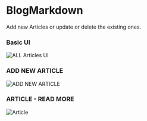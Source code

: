 # BlogMarkdown

Add new Articles or update or delete the existing ones. 

### Basic UI

![ ALL Articles UI ](https://media.discordapp.net/attachments/894227501897875528/928319846968590386/Screenshot_from_2022-01-05_21-35-49.png?width=711&height=400)


### ADD NEW ARTICLE
![ADD NEW ARTICLE](https://media.discordapp.net/attachments/894227501897875528/928319846792450068/Screenshot_from_2022-01-05_21-36-25.png?width=711&height=400&border)

### ARTICLE - READ MORE

![ Article ](https://media.discordapp.net/attachments/894227501897875528/928319845886472252/Screenshot_from_2022-01-05_21-37-51.png?width=711&height=400)
